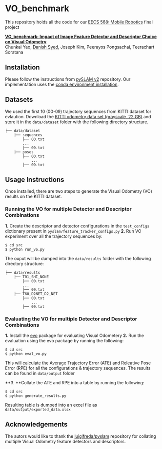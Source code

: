 # VO_benchmark
This repository holds all the code for our [EECS 568: Mobile Robotics]() final project

[**VO_benchmark: Impact of Image Feature Detector and Descriptor Choice on Visual Odometry**]()   
Chunkai Yao, [Danish Syed](https://dysdsyd.github.io), Joseph Kim, Peerayos Pongsachai, Teerachart Soratana

## Installation
Please follow the instructions from [pySLAM v2](https://github.com/luigifreda/pyslam/blob/master/CONDA.md) repository. Our implementation uses the [conda environment installation](https://github.com/luigifreda/pyslam/blob/master/CONDA.md).


## Datasets
We used the first 10 (00-09) trajectory sequences from KITTI dataset for evlaution. Download the [KITTI odometry data set (grayscale, 22 GB)](http://www.cvlibs.net/datasets/kitti/eval_odometry.php) and store it in the `data/dataset` folder with the following directory structure.
```
├── data/dataset
    ├── sequences
        ├── 00.txt
        ...
        ├── 09.txt
    ├── poses
        ├── 00.txt
            ...
        ├── 09.txt
```

## Usage Instructions
Once installed, there are two steps to generate the Visual Odometry (VO) results on the KITTI dataset. 

### Running the VO for multiple Detector and Descriptor Combinations
**1.** Create the descriptor and detector configurations in the `test_configs` dictionary present in `pyslam/feature_tracker_configs.py` 
**2.** Run VO experiment over all the trajectory sequences by:
```
$ cd src
$ python run_vo.py
```

The ouput will be dumped into the `data/results` folder with the following directory structure:
```
├── data/results
    ├── T01_SHI_NONE
        ├── 00.txt
        ...
        ├── 09.txt
    ├── T60_D2NET_D2_NET
        ├── 00.txt
            ...
        ├── 09.txt
```

### Evaluating the VO for multiple Detector and Descriptor Combinations
**1.** Install the [evo](https://github.com/MichaelGrupp/evo) package for evaluating Visual Odometery
**2.** Run the evaluation using the evo package by running the following:
```
$ cd src
$ python eval_vo.py
```
This will calculate the  Average Trajectory Error (ATE) and Releative Pose Error (RPE) for all the configurations & trajectory sequences. The results can be found in `data/output` folder


**3. **Collate the ATE and RPE into a table by running the following:
```
$ cd src
$ python generate_results.py
```
Resulting table is dumped into an excel file as `data/output/exported_data.xlsx`

## Acknowledgements
The autors would like to thank the [luigifreda/pyslam](https://github.com/luigifreda/pyslam) repository for collating multiple Visual Odometry feature detectors and descriptors.
